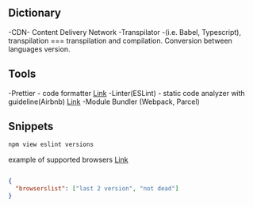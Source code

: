 ## Dictionary
-CDN- Content Delivery Network
-Transpilator -(i.e. Babel, Typescript), transpilation === transpilation and compilation. Conversion between languages version.

## Tools
-Prettier - code formatter [Link](https://www.npmjs.com/package/prettier)
-Linter(ESLint) - static code analyzer with guideline(Airbnb) [Link](https://www.npmjs.com/package/eslint)
-Module Bundler (Webpack, Parcel)

## Snippets

```bash
npm view eslint versions

```

example of supported browsers [Link](https://browserslist.dev/)
```json

{
  "browserslist": ["last 2 version", "not dead"]
}
```
